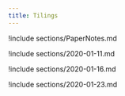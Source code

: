 ```yaml
---
title: Tilings 
---
```


!include sections/PaperNotes.md

!include sections/2020-01-11.md

!include sections/2020-01-16.md

!include sections/2020-01-23.md



